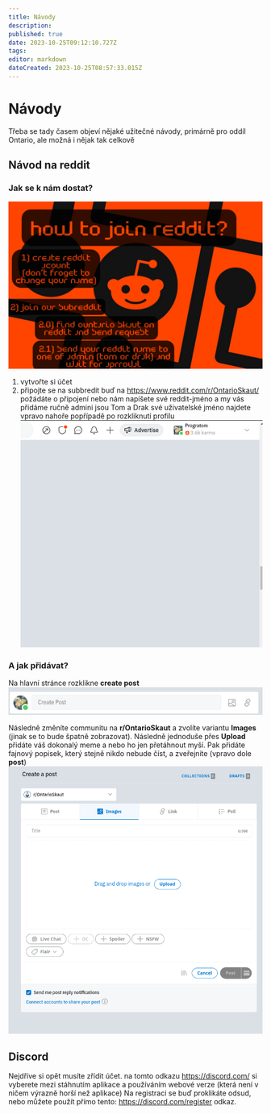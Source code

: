 ```yaml
---
title: Návody
description: 
published: true
date: 2023-10-25T09:12:10.727Z
tags: 
editor: markdown
dateCreated: 2023-10-25T08:57:33.015Z
---
```


# Návody
Třeba se tady časem objeví nějaké užitečné návody, primárně pro oddíl Ontario, ale možná i nějak tak celkově


## Návod na reddit

### Jak se k nám dostat?
![new.png](/obrazky/new.png)

1) vytvořte si účet
2) připojte se na subbredit
	buď na https://www.reddit.com/r/OntarioSkaut/ požádáte o připojení
  nebo nám napíšete své reddit-jméno a my vás přidáme ručně
  admini jsou Tom a Drak
 své uživatelské jméno najdete vpravo nahoře
 popřípadě po rozkliknutí profilu
![reddit_name.png](/obrazky/reddit_name.png)

### A jak přidávat?

Na hlavní stránce rozklikne **create post**
![reddit_create_02.png](/obrazky/reddit_create_02.png)

Následně změníte communitu na **r/OntarioSkaut** a zvolíte variantu **Images** (jinak se to bude špatně zobrazovat). Následně jednoduše přes **Upload** přidáte váš dokonalý meme a nebo ho jen přetáhnout myší.
Pak přidáte fajnový popisek, který stejně nikdo nebude číst, a zveřejníte (vpravo dole **post**)
![reddit_create.png](/obrazky/reddit_create.png)

## Discord
Nejdříve si opět musíte zřídit účet. 
na tomto odkazu https://discord.com/ si vyberete mezi stáhnutím aplikace a používáním webové verze (která není v ničem výrazně horší než aplikace)
Na registraci se buď proklikáte odsud, nebo můžete použít přímo tento: https://discord.com/register odkaz.
